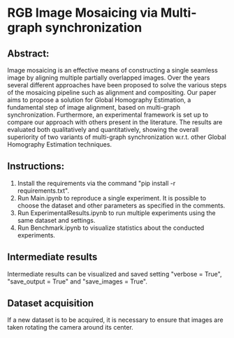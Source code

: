 # RGB Image Mosaicing via Multi-graph synchronization

## Abstract:
Image mosaicing is an effective means of constructing a single seamless image by aligning multiple partially overlapped images.
Over the years several different approaches have been proposed to solve the various steps of the mosaicing pipeline such as alignment and compositing.
Our paper aims to propose a solution for Global Homography Estimation, a fundamental step of image alignment, based on multi-graph synchronization.
Furthermore, an experimental framework is set up to compare our approach with others present in the literature. The results are evaluated both qualitatively and quantitatively, showing the overall superiority of two variants of multi-graph synchronization w.r.t. other Global Homography Estimation techniques.

## Instructions:
1) Install the requirements via the command "pip install -r requirements.txt".
2) Run Main.ipynb to reproduce a single experiment. It is possible to choose the dataset and other parameters as specified in the comments.
3) Run ExperimentalResults.ipynb to run multiple experiments using the same dataset and settings.
4) Run Benchmark.ipynb to visualize statistics about the conducted experiments.

## Intermediate results
Intermediate results can be visualized and saved setting "verbose = True", "save_output = True" and "save_images = True".

## Dataset acquisition
If a new dataset is to be acquired, it is necessary to ensure that images are taken rotating the camera around its center.

